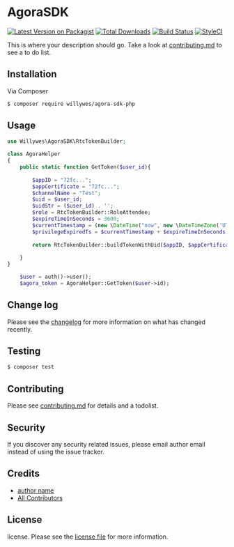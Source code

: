 # AgoraSDK

[![Latest Version on Packagist][ico-version]][link-packagist]
[![Total Downloads][ico-downloads]][link-downloads]
[![Build Status][ico-travis]][link-travis]
[![StyleCI][ico-styleci]][link-styleci]

This is where your description should go. Take a look at [contributing.md](contributing.md) to see a to do list.

## Installation

Via Composer

``` bash
$ composer require willywes/agora-sdk-php
```

## Usage

``` php
use Willywes\AgoraSDK\RtcTokenBuilder;

class AgoraHelper
{
    public static function GetToken($user_id){
    
        $appID = "72fc...";
        $appCertificate = "72fc...";
        $channelName = "Test";
        $uid = $user_id;
        $uidStr = ($user_id) . '';
        $role = RtcTokenBuilder::RoleAttendee;
        $expireTimeInSeconds = 3600;
        $currentTimestamp = (new \DateTime("now", new \DateTimeZone('UTC')))->getTimestamp();
        $privilegeExpiredTs = $currentTimestamp + $expireTimeInSeconds;
    
        return RtcTokenBuilder::buildTokenWithUid($appID, $appCertificate, $channelName, $uid, $role, $privilegeExpiredTs);
    
    }
}
```

``` php  
    $user = auth()->user();
    $agora_token = AgoraHelper::GetToken($user->id);
```
## Change log

Please see the [changelog](changelog.md) for more information on what has changed recently.

## Testing

``` bash
$ composer test
```

## Contributing

Please see [contributing.md](contributing.md) for details and a todolist.

## Security

If you discover any security related issues, please email author email instead of using the issue tracker.

## Credits

- [author name][link-author]
- [All Contributors][link-contributors]

## License

license. Please see the [license file](license.md) for more information.

[ico-version]: https://img.shields.io/packagist/v/willywes/agora-sdk-php.svg?style=flat-square
[ico-downloads]: https://img.shields.io/packagist/dt/willywes/agora-sdk-php.svg?style=flat-square
[ico-travis]: https://img.shields.io/travis/willywes/agora-sdk-php/master.svg?style=flat-square
[ico-styleci]: https://styleci.io/repos/12345678/shield

[link-packagist]: https://packagist.org/packages/willywes/agora-sdk-php
[link-downloads]: https://packagist.org/packages/willywes/agora-sdk-php
[link-travis]: https://travis-ci.org/willywes/agora-sdk-php
[link-styleci]: https://styleci.io/repos/12345678
[link-author]: https://github.com/willywes
[link-contributors]: ../../contributors
